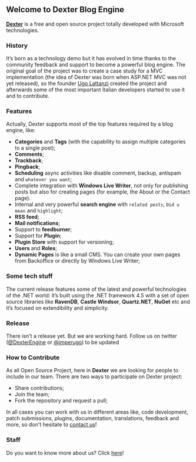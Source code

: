 ## Welcome to Dexter Blog Engine ##

**[Dexter](http://dexterblogengine.com "Dexter Blog Engine Official Web Site")** is a free and open source project totally developed with Microsoft technologies.

### History ###

It’s born as a technology demo but it has evolved in time thanks to the community feedback and support to become a powerful blog engine.
The original goal of the project was to create a case study for a MVC implementation (the idea of Dexter was born when ASP.NET MVC was not yet released), so the founder [Ugo Lattanzi](http://www.tostring.it "Ugo Lattanzi's Blog") created the project and afterwards some of the most important Italian developers started to use it and to contribute.

### Features ###

Actually, Dexter supports most of the top features required by a blog engine, like:

- **Categories** and **Tags** (with the capability to assign multiple categories to a single post);
- **Comments**;
- **Trackback**;
- **Pingback**;
- **Scheduling** async activities like disable comment, backup, antispam and `whatever you want`;
- Complete integration with **Windows Live Writer**, not only for publishing posts but also for creating pages (for example, the About or the Contact page).
- Internal and very powerful **search engine** with 
`related posts`, `Did u mean` and `highlight`;
- **RSS feed**;
- **Mail notifications**;
- Support to **feedburner**;
- Support for **Plugin**;
- **Plugin Store** with support for versioning;
- **Users** and **Roles**;
- **Dynamic Pages** is like a small CMS. You can create your own pages from Backoffice or directly by Windows Live Writer;


### Some tech stuff ###

The current release features some of the latest and powerful technologies of the .NET world: it’s built using the .NET framework 4.5 with a set of open source libraries like **RavenDB**, **Castle Windsor**, **Quartz.NET**, **NuGet** etc and it’s focused on extendibility and simplicity.

### Release ###

There isn't a release yet. But we are working hard. Follow us on twitter ([@DexterEngine](http://twitter.com/DexterEngine) or [@imperugo](http://twitter.com/imperugo)) to be updated

### How to Contribute ###

As all Open Source Project, here in **Dexter** we are looking for people to include in our team. There are two ways to participate on Dexter project:

- Share contributions;
- Join the team;
- Fork the repository and request a pull;

In all cases you can work with us in different areas like, code development, patch submissions, plugins, documentation, translations, feedback and more, so don't hesitate to [contact us](http://tostring.it/contact/)!

### Staff ###
Do you want to know more about us?
Click [here](http://www.dexterblogengine.com/aboutus)!